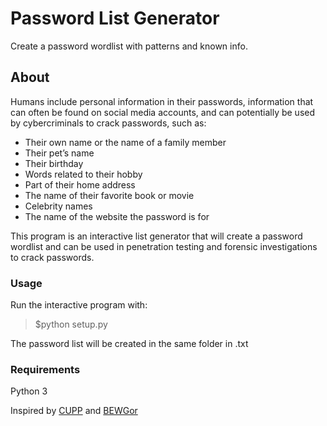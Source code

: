 # Password List Generator
Create a password wordlist with patterns and known info.

## About

Humans include personal information in their passwords, information that can often be found on social media accounts, and can potentially be used by cybercriminals to crack passwords, such as:

* Their own name or the name of a family member
* Their pet’s name
* Their birthday
* Words related to their hobby
* Part of their home address
* The name of their favorite book or movie
* Celebrity names
* The name of the website the password is for

This program is an interactive list generator that will create a password wordlist and can be used in penetration testing and forensic investigations to crack passwords.

### Usage

Run the interactive program with:

> $python setup.py

The password list will be created in the same folder in .txt

### Requirements

Python 3


Inspired by [CUPP](https://github.com/Mebus/cupp) and [BEWGor](https://github.com/berzerk0/BEWGor)
